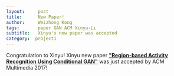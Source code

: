 ```yaml
---
layout:     post
title:      New Paper!
author:     Weizhong Kong
tags: 		paper GAN ACM Xinyu-Li
subtitle:   Xinyu's new paper was accepted
category:  project1
---
```

Congratulation to Xinyu! Xinyu new paper
<b><a href="https://www.researchgate.net/publication/318798910_Region-based_Activity_Recognition_Using_Conditional_GAN">"Region-based Activity Recognition Using Conditional GAN"</a></b>
was just accepted by ACM Multimedia 2017!
